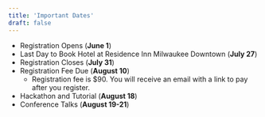 ```yaml
---
title: 'Important Dates'
draft: false
---
```


- Registration Opens (__June 1__)
- Last Day to Book Hotel at Residence Inn Milwaukee Downtown (__July 27__)
- Registration Closes (__July 31__)
- Registration Fee Due (__August 10__)
    - Registration fee is $90.  You will receive an email with a link to pay after you register.
- Hackathon and Tutorial (__August 18__)
- Conference Talks (__August 19-21__)
